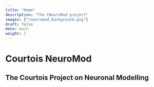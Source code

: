```yaml
---
title: "Home"
description: "The CNeuroMod project"
images: ["cneuromod_background.png"]
draft: false
menu: main
weight: 1
---
```


# Courtois NeuroMod
## The Courtois Project on Neuronal Modelling
